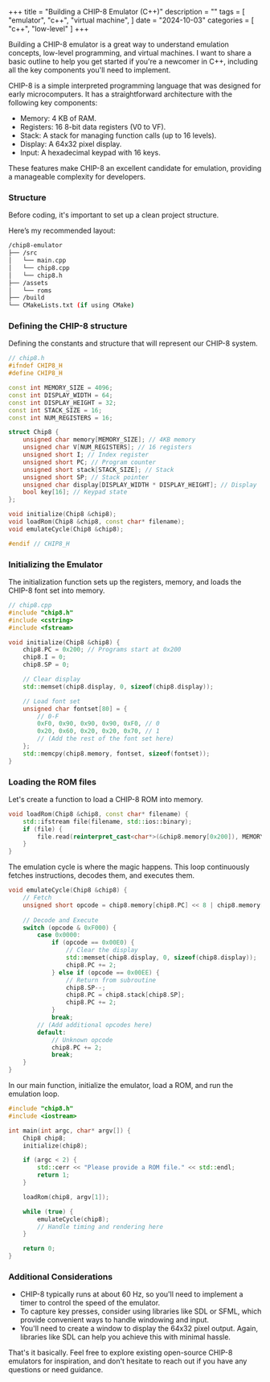 +++
title = "Building a CHIP-8 Emulator (C++)"
description = ""
tags = [
    "emulator", "c++", "virtual machine",
]
date = "2024-10-03"
categories = [
    "c++", "low-level"
]
+++

Building a CHIP-8 emulator is a great way to understand emulation concepts, low-level programming, and virtual machines. I want to share a basic outline to help you get started if you're a newcomer in C++, including all the key components you'll need to implement.

CHIP-8 is a simple interpreted programming language that was designed for early microcomputers. It has a straightforward architecture with the following key components:

- Memory: 4 KB of RAM.
- Registers: 16 8-bit data registers (V0 to VF).
- Stack: A stack for managing function calls (up to 16 levels).
- Display: A 64x32 pixel display.
- Input: A hexadecimal keypad with 16 keys.

These features make CHIP-8 an excellent candidate for emulation, providing a manageable complexity for developers.

### Structure
Before coding, it's important to set up a clean project structure. 

Here’s my recommended layout:
```bash
/chip8-emulator
├── /src
│   └── main.cpp
│   └── chip8.cpp
│   └── chip8.h
├── /assets
│   └── roms
├── /build
└── CMakeLists.txt (if using CMake)
```
### Defining the CHIP-8 structure
Defining the constants and structure that will represent our CHIP-8 system.

```cpp
// chip8.h
#ifndef CHIP8_H
#define CHIP8_H

const int MEMORY_SIZE = 4096;
const int DISPLAY_WIDTH = 64;
const int DISPLAY_HEIGHT = 32;
const int STACK_SIZE = 16;
const int NUM_REGISTERS = 16;

struct Chip8 {
    unsigned char memory[MEMORY_SIZE]; // 4KB memory
    unsigned char V[NUM_REGISTERS]; // 16 registers
    unsigned short I; // Index register
    unsigned short PC; // Program counter
    unsigned short stack[STACK_SIZE]; // Stack
    unsigned short SP; // Stack pointer
    unsigned char display[DISPLAY_WIDTH * DISPLAY_HEIGHT]; // Display
    bool key[16]; // Keypad state
};

void initialize(Chip8 &chip8);
void loadRom(Chip8 &chip8, const char* filename);
void emulateCycle(Chip8 &chip8);

#endif // CHIP8_H
```

### Initializing the Emulator
The initialization function sets up the registers, memory, and loads the CHIP-8 font set into memory.

```cpp
// chip8.cpp
#include "chip8.h"
#include <cstring>
#include <fstream>

void initialize(Chip8 &chip8) {
    chip8.PC = 0x200; // Programs start at 0x200
    chip8.I = 0;
    chip8.SP = 0;

    // Clear display
    std::memset(chip8.display, 0, sizeof(chip8.display));

    // Load font set
    unsigned char fontset[80] = {
        // 0-F
        0xF0, 0x90, 0x90, 0x90, 0xF0, // 0
        0x20, 0x60, 0x20, 0x20, 0x70, // 1
        // (Add the rest of the font set here)
    };
    std::memcpy(chip8.memory, fontset, sizeof(fontset));
}
```

### Loading the ROM files
Let's create a function to load a CHIP-8 ROM into memory.

```cpp
void loadRom(Chip8 &chip8, const char* filename) {
    std::ifstream file(filename, std::ios::binary);
    if (file) {
        file.read(reinterpret_cast<char*>(&chip8.memory[0x200]), MEMORY_SIZE - 0x200);
    }
}
```

The emulation cycle is where the magic happens. This loop continuously fetches instructions, decodes them, and executes them.

```cpp
void emulateCycle(Chip8 &chip8) {
    // Fetch
    unsigned short opcode = chip8.memory[chip8.PC] << 8 | chip8.memory[chip8.PC + 1];
    
    // Decode and Execute
    switch (opcode & 0xF000) {
        case 0x0000:
            if (opcode == 0x00E0) {
                // Clear the display
                std::memset(chip8.display, 0, sizeof(chip8.display));
                chip8.PC += 2;
            } else if (opcode == 0x00EE) {
                // Return from subroutine
                chip8.SP--;
                chip8.PC = chip8.stack[chip8.SP];
                chip8.PC += 2;
            }
            break;
        // (Add additional opcodes here)
        default:
            // Unknown opcode
            chip8.PC += 2;
            break;
    }
}
```

In our main function, initialize the emulator, load a ROM, and run the emulation loop.

```cpp
#include "chip8.h"
#include <iostream>

int main(int argc, char* argv[]) {
    Chip8 chip8;
    initialize(chip8);

    if (argc < 2) {
        std::cerr << "Please provide a ROM file." << std::endl;
        return 1;
    }

    loadRom(chip8, argv[1]);

    while (true) {
        emulateCycle(chip8);
        // Handle timing and rendering here
    }

    return 0;
}
```

### Additional Considerations
- CHIP-8 typically runs at about 60 Hz, so you'll need to implement a timer to control the speed of the emulator.
- To capture key presses, consider using libraries like SDL or SFML, which provide convenient ways to handle windowing and input.
- You'll need to create a window to display the 64x32 pixel output. Again, libraries like SDL can help you achieve this with minimal hassle.

That's it basically. Feel free to explore existing open-source CHIP-8 emulators for inspiration, and don't hesitate to reach out if you have any questions or need guidance. 
